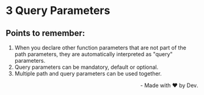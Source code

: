 # 3 Query Parameters
## Points to remember:
1. When you declare other function parameters that are not part of the path parameters, they are automatically interpreted as "query" parameters.
2. Query parameters can be mandatory, default or optional.
3. Multiple path and query parameters can be used together.


<div dir="rtl"> .Made with ❤️ by Dev -
